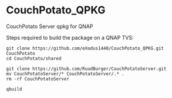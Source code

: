 # CouchPotato_QPKG
CouchPotato Server qpkg for QNAP

Steps required to build the package on a QNAP TVS:

    git clone https://github.com/eXodus1440/CouchPotato_QPKG.git CouchPotato
    cd CouchPotato/shared

    git clone https://github.com/RuudBurger/CouchPotatoServer.git 
    mv CouchPotatoServer/* CouchPotatoServer/.* .
    rm -rf CouchPotatoServer

    qbuild

